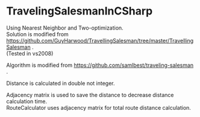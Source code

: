 # TravelingSalesmanInCSharp
Using Nearest Neighbor and Two-optimization.<br />
Solution is modified from https://github.com/GuyHarwood/TravellingSalesman/tree/master/TravellingSalesman .<br />
(Tested in vs2008)<br />

Algorithm is modified from https://github.com/samlbest/traveling-salesman .<br />

Distance is calculated in double not integer.<br />

Adjacency matrix is used to save the distance to decrease distance calculation time.<br />
RouteCalculator uses adjacency matrix for total route distance calculation.<br />
